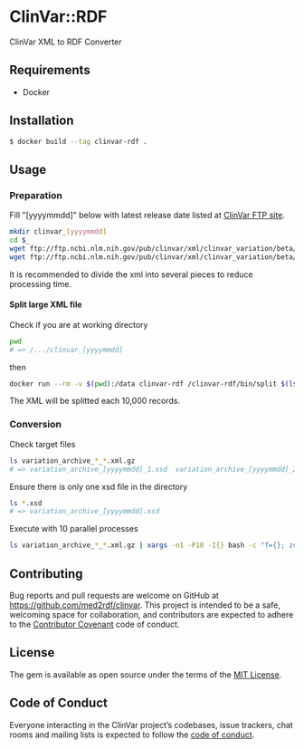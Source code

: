 # ClinVar::RDF

ClinVar XML to RDF Converter

## Requirements

- Docker

## Installation

```bash
$ docker build --tag clinvar-rdf .
``` 

## Usage

### Preparation

Fill "[yyyymmdd]" below with latest release date listed at [ClinVar FTP site](ftp://ftp.ncbi.nlm.nih.gov/pub/clinvar/xml/clinvar_variation/beta/). 

```bash
mkdir clinvar_[yyyymmdd]
cd $_
wget ftp://ftp.ncbi.nlm.nih.gov/pub/clinvar/xml/clinvar_variation/beta/variation_archive_[yyyymmdd].xsd
wget ftp://ftp.ncbi.nlm.nih.gov/pub/clinvar/xml/clinvar_variation/beta/variation_archive_[yyyymmdd].xml.gz
```

It is recommended to divide the xml into several pieces to reduce processing time.

#### Split large XML file

Check if you are at working directory   

```bash
pwd
# => /.../clinvar_[yyyymmdd]
```

then

```bash
docker run --rm -v $(pwd):/data clinvar-rdf /clinvar-rdf/bin/split $(ls variation_archive_*.xml.gz)
```

The XML will be splitted each 10,000 records. 

### Conversion

Check target files

```bash
ls variation_archive_*_*.xml.gz
# => variation_archive_[yyyymmdd]_1.xsd  variation_archive_[yyyymmdd]_2.xsd  ...
```

Ensure there is only one xsd file in the directory

```bash
ls *.xsd
# => variation_archive_[yyyymmdd].xsd
```

Execute with 10 parallel processes

```bash
ls variation_archive_*_*.xml.gz | xargs -n1 -P10 -I{} bash -c "f={}; zcat \${f} | docker run --rm -i -v $(pwd):/data clinvar-rdf convert --xsd $(ls *.xsd) 2>\${f%%.*}.log | gzip -c >\${f%%.*}.ttl.gz"
```

## Contributing

Bug reports and pull requests are welcome on GitHub at https://github.com/med2rdf/clinvar. This project is intended to be a safe, welcoming space for collaboration, and contributors are expected to adhere to the [Contributor Covenant](http://contributor-covenant.org) code of conduct.

## License

The gem is available as open source under the terms of the [MIT License](https://opensource.org/licenses/MIT).

## Code of Conduct

Everyone interacting in the ClinVar project’s codebases, issue trackers, chat rooms and mailing lists is expected to follow the [code of conduct](https://github.com/med2rdf/clinvar/blob/master/CODE_OF_CONDUCT.md).
